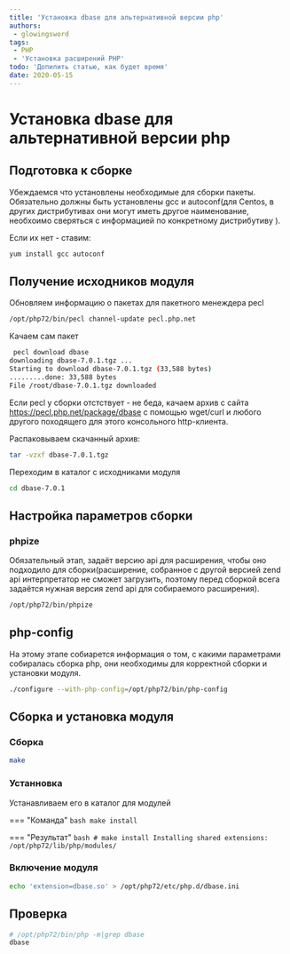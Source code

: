 ```yaml
---
title: 'Установка dbase для альтернативной версии php'
authors: 
 - glowingsword
tags:
 - PHP
 - 'Установка расширений PHP'
todo: 'Допилить статью, как будет время'
date: 2020-05-15
---
```


# Установка dbase для альтернативной версии php

## Подготовка к сборке
Убеждаемся что установлены необходимые для сборки пакеты.
Обязательно должны быть установлены gcc и autoconf(для Centos, в других дистрибутивах они могут иметь другое наименование, необхоимо сверяться с информацией по конкретному дистрибутиву ). 

Если их нет - ставим:

``` bash
yum install gcc autoconf
```

## Получение исходников модуля
Обновляем информацию о пакетах для пакетного менеждера pecl

``` bash
/opt/php72/bin/pecl channel-update pecl.php.net
```

Качаем сам пакет

``` bash
 pecl download dbase
downloading dbase-7.0.1.tgz ...
Starting to download dbase-7.0.1.tgz (33,588 bytes)
.........done: 33,588 bytes
File /root/dbase-7.0.1.tgz downloaded
```


Если pecl у сборки отстствует - не беда, качаем архив с сайта https://pecl.php.net/package/dbase с помощью wget/curl и любого другого походящего для этого консольного http-клиента.

Распаковываем скачанный архив:
``` bash
tar -vzxf dbase-7.0.1.tgz
```
Переходим в каталог с исходниками модуля

``` bash
cd dbase-7.0.1
```

## Настройка параметров сборки
### phpize
Обязательный этап, задаёт версию api для расширения, чтобы оно подходило для сборки(расширение, собранное с другой версией zend api интерпретатор не сможет загрузить, поэтому перед сборкой всега задаётся нужная версия zend api для собираемого расширения).
``` bash
/opt/php72/bin/phpize
```
## php-config
На этому этапе собиарется информация о том, с какими параметрами собиралась сборка php, они необходимы для корректной сборки и установки модуля.

``` bash
./configure --with-php-config=/opt/php72/bin/php-config
```

## Сборка и установка модуля
### Сборка
``` bash
make
```

### Устанновка
Устанавливаем его в каталог для модулей


=== "Команда"
    ``` bash
    make install
    ```

=== "Результат"
    ``` bash
    # make install
    Installing shared extensions:     /opt/php72/lib/php/modules/
    ```


### Включение модуля
``` bash
echo 'extension=dbase.so' > /opt/php72/etc/php.d/dbase.ini
```
## Проверка

``` bash
# /opt/php72/bin/php -m|grep dbase
dbase
```
